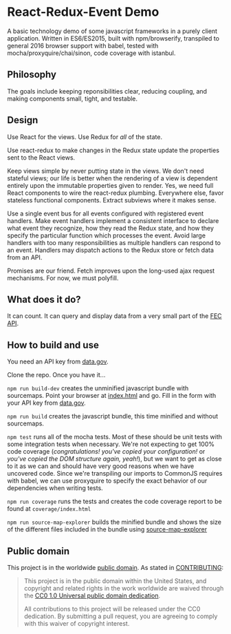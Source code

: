 React-Redux-Event Demo
=====

A basic technology demo of some javascript frameworks in a purely client application. Written in ES6/ES2015, built with npm/browserify, transpiled to general 2016 browser support with babel, tested with mocha/proxyquire/chai/sinon, code coverage with istanbul.

## Philosophy

The goals include keeping reponsibilities clear, reducing coupling, and making components small, tight, and testable.

## Design

Use React for the views. Use Redux for *all* of the state.

Use react-redux to make changes in the Redux state update the properties sent to the React views.

Keep views simple by never putting state in the views. We don't need stateful views; our life is better when the rendering of a view is dependent entirely upon the immutable properties given to render. Yes, we need full React components to wire the react-redux plumbing. Everywhere else, favor stateless functional components. Extract subviews where it makes sense.

Use a single event bus for all events configured with registered event handlers. Make event handlers implement a consistent interface to declare what event they recognize, how they read the Redux state, and how they specify the particular function which processes the event. Avoid large handlers with too many responsibilities as multiple handlers can respond to an event. Handlers may dispatch actions to the Redux store or fetch data from an API. 

Promises are our friend. Fetch improves upon the long-used ajax request mechanisms. For now, we must polyfill.

## What does it do?

It can count. It can query and display data from a very small part of the [FEC API](https://api.open.fec.gov/developers/). 

## How to build and use

You need an API key from [data.gov](https://api.data.gov/signup/).

Clone the repo. Once you have it...

`npm run build-dev` creates the unminified javascript bundle with sourcemaps. Point your browser at [index.html](index.html) and go. Fill in the form with your API key from [data.gov](https://api.data.gov/signup/).

`npm run build` creates the javascript bundle, this time minified and without sourcemaps.

`npm test` runs all of the mocha tests. Most of these should be unit tests with some integration tests when necessary. We're not expecting to get 100% code coverage (_congratulations! you've copied your configuration!_ or _you've copied the DOM structure again, yeah!_), but we want to get as close to it as we can and should have very good reasons when we have uncovered code. Since we're transpiling our imports to CommonJS requires with babel, we can use proxyquire to specify the exact behavior of our dependencies when writing tests.

`npm run coverage` runs the tests and creates the code coverage report to be found at `coverage/index.html`

`npm run source-map-explorer` builds the minified bundle and shows the size of the different files included in the bundle using [source-map-explorer](https://github.com/danvk/source-map-explorer)

## Public domain

This project is in the worldwide [public domain](LICENSE.md). As stated in [CONTRIBUTING](CONTRIBUTING.md):

> This project is in the public domain within the United States, and copyright and related rights in the work worldwide are waived through the [CC0 1.0 Universal public domain dedication](https://creativecommons.org/publicdomain/zero/1.0/).
>
> All contributions to this project will be released under the CC0 dedication. By submitting a pull request, you are agreeing to comply with this waiver of copyright interest.